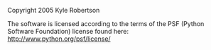 Copyright 2005 Kyle Robertson

The software is licensed according to the terms of the PSF (Python Software Foundation) license found here: http://www.python.org/psf/license/